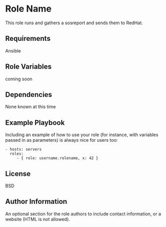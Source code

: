 Role Name
=========

This role runs and gathers a sosreport and sends them to RedHat.

Requirements
------------

Ansible

Role Variables
--------------

coming soon

Dependencies
------------

None known at this time

Example Playbook
----------------

Including an example of how to use your role (for instance, with variables passed in as parameters) is always nice for users too:

    - hosts: servers
      roles:
         - { role: username.rolename, x: 42 }

License
-------

BSD

Author Information
------------------

An optional section for the role authors to include contact information, or a website (HTML is not allowed).
